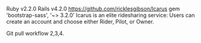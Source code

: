 Ruby v2.2.0
Rails v4.2.0
https://github.com/ricklesgibson/Icarus
gem 'bootstrap-sass', '~> 3.2.0'
Icarus is an elite ridesharing service:
Users can create an account and choose either Rider, Pilot, or Owner.


Git pull workflow 2,3,4.



